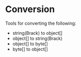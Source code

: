 ﻿# Conversion

Tools for converting the following:

* string(Brack) to object[]
* object[] to string(Brack)
* object[] to byte[]
* byte[] to object[]